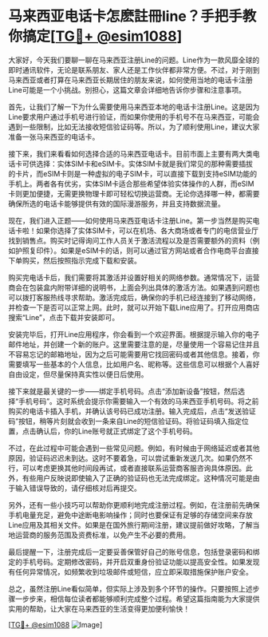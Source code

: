 # 马来西亚电话卡怎麽註冊line？手把手教你搞定[[TG💪+ @esim1088](https://t.me/s/esim1088)]

大家好，今天我们要聊一聊在马来西亚注册Line的问题。Line作为一款风靡全球的即时通讯软件，无论是联系朋友、家人还是工作伙伴都非常方便。不过，对于刚到马来西亚或者打算在马来西亚长期居住的朋友来说，如何使用当地的电话卡注册Line可能是一个小挑战。别担心，这篇文章会详细地告诉你步骤和注意事项。

首先，让我们了解一下为什么需要使用马来西亚本地的电话卡注册Line。这是因为Line要求用户通过手机号进行验证，而如果你使用的手机号不在马来西亚，可能会遇到一些限制，比如无法接收短信验证码等。所以，为了顺利使用Line，建议大家准备一张马来西亚的电话卡。

接下来，我们来看看如何选择合适的马来西亚电话卡。目前市面上主要有两大类电话卡可供选择：实体SIM卡和eSIM卡。实体SIM卡就是我们常见的那种需要插拔的卡片，而eSIM卡则是一种虚拟的电子SIM卡，可以直接下载到支持eSIM功能的手机上。两者各有优劣，实体SIM卡适合那些希望体验实体操作的人群，而eSIM卡则更加便捷，无需更换物理卡即可轻松切换运营商。无论你选择哪一种，都需要确保所选的电话卡能够提供有效的国际漫游服务，并且支持数据流量。

现在，我们进入正题——如何使用马来西亚电话卡注册Line。第一步当然是购买电话卡啦！如果你选择了实体SIM卡，可以在机场、各大商场或者专门的电信营业厅找到销售点。购买时记得询问工作人员关于激活流程以及是否需要额外的资料（例如护照复印件）。如果是eSIM卡的话，则可以通过官方网站或者合作电商平台直接下单购买，然后按照指示完成下载和安装。

购买完电话卡后，我们需要将其激活并设置好相关的网络参数。通常情况下，运营商会在包装盒内附带详细的说明书，上面会列出具体的激活方法。如果遇到问题也可以拨打客服热线寻求帮助。激活完成后，确保你的手机已经连接到了移动网络，并检查一下是否可以正常上网。此时，就可以开始下载Line应用了。打开应用商店搜索“Line”，点击下载并安装即可。

安装完毕后，打开Line应用程序，你会看到一个欢迎界面。根据提示输入你的电子邮件地址，并创建一个新的账户。这里需要注意的是，尽量使用一个容易记住并且不容易忘记的邮箱地址，因为之后可能需要用它找回密码或者其他信息。接着，你需要填写一些基本的个人信息，比如用户名、昵称等。这些信息可以根据个人喜好自由设定，但尽量保持真实性以便日后使用。

接下来就是最关键的一步——绑定手机号码。点击“添加新设备”按钮，然后选择“手机号码”。这时系统会提示你需要输入一个有效的马来西亚手机号码。将之前购买的电话卡插入手机，并确认该号码已成功注册。输入完成后，点击“发送验证码”按钮，稍等片刻就会收到一条来自Line的短信验证码。将验证码填入指定位置，点击确认后，你的Line账号就正式绑定了这个手机号码。

不过，在此过程中可能会遇到一些常见问题。例如，有时候由于网络延迟或者其他原因，验证码迟迟未到达。这时不要着急，可以尝试重新发送几次。如果仍然不行，可以考虑更换其他时间段再试，或者直接联系运营商客服咨询具体原因。此外，有些用户反映说即使输入了正确的验证码也无法完成绑定。这种情况可能是由于输入错误导致的，请仔细核对后再提交。

另外，还有一些小技巧可以帮助你更顺利地完成注册过程。例如，在注册前先确保手机电量充足，避免中途断电影响操作；同时也要保证有足够的存储空间来存放Line应用及其相关文件。如果是在国外旅行期间注册，建议提前做好攻略，了解当地运营商的服务范围及资费标准，以免产生不必要的费用。

最后提醒一下，注册完成后一定要妥善保管好自己的账号信息，包括登录密码和绑定的手机号码。定期修改密码，并开启双重身份验证功能以提高安全性。如果发现有任何异常情况，如频繁收到垃圾邮件或短信，应立即采取措施保护账户安全。

总之，虽然注册Line看似简单，但实际上涉及到多个环节的操作。只要按照上述步骤一步步来，相信每位读者都能够顺利完成整个过程。希望这篇指南能为大家提供实用的帮助，让大家在马来西亚的生活变得更加便利愉快！

[[TG💪+ @esim1088](https://t.me/s/esim1088) ![Image](https://i.postimg.cc/4NQfJmqS/Snipaste-2025-05-13-00-14-12.png)]
